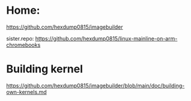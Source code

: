# Home:
https://github.com/hexdump0815/imagebuilder

sister.repo: https://github.com/hexdump0815/linux-mainline-on-arm-chromebooks

# Building kernel
https://github.com/hexdump0815/imagebuilder/blob/main/doc/building-own-kernels.md
